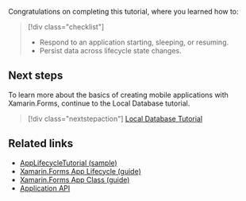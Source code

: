 Congratulations on completing this tutorial, where you learned how to:

> [!div class="checklist"]
>
> - Respond to an application starting, sleeping, or resuming.
> - Persist data across lifecycle state changes.

## Next steps

To learn more about the basics of creating mobile applications with Xamarin.Forms, continue to the Local Database tutorial.

> [!div class="nextstepaction"]
> [Local Database Tutorial](~/get-started/tutorials/local-database/index.yml)

## Related links

- [AppLifecycleTutorial (sample)](/samples/xamarin/xamarin-forms-samples/getstarted-tutorials-applifecycletutorial/)
- [Xamarin.Forms App Lifecycle (guide)](~/xamarin-forms/app-fundamentals/app-lifecycle.md)
- [Xamarin.Forms App Class (guide)](~/xamarin-forms/app-fundamentals/application-class.md)
- [Application API](xref:Xamarin.Forms.Application)